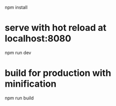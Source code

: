 
npm install

# serve with hot reload at localhost:8080
npm run dev

# build for production with minification
npm run build

